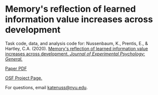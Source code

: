 # Memory's reflection of learned information value increases across development

Task code, data, and analysis code for: Nussenbaum, K., Prentis, E., & Hartley, C.A. (2020). [Memory's reflection of learned information value increases across development. *Journal of Experimental Psychology: General.*](https://psycnet.apa.org/record/2020-18143-001)

[Paper PDF](http://www.katenuss.com/papers/Nussenbaum_2020_Journal_of_Experimental_Psychology_General.pdf)

[OSF Project Page.](https://osf.io/h9ncs/)

For questions, email katenuss@nyu.edu.
